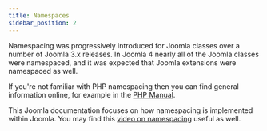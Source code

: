 ```yaml
---
title: Namespaces
sidebar_position: 2
---
```

Namespacing was progressively introduced for Joomla classes over a number of Joomla 3.x releases. In Joomla 4 nearly all of the Joomla classes were namespaced, and it was expected that Joomla extensions were namespaced as well.

If you're not familiar with PHP namespacing then you can find general information online, for example in the [PHP Manual](https://www.php.net/manual/en/language.namespaces.php).

This Joomla documentation focuses on how namespacing is implemented within Joomla. You may find this [video on namespacing](https://youtu.be/4YaILZGnjv4) useful as well. 
